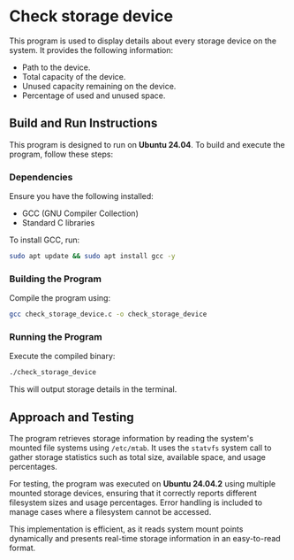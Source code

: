 # Check storage device

This program is used to display details about every storage device on the system. It provides the following information:

- Path to the device.
- Total capacity of the device.
- Unused capacity remaining on the device.
- Percentage of used and unused space.

## Build and Run Instructions

This program is designed to run on **Ubuntu 24.04**. To build and execute the program, follow these steps:

### **Dependencies**

Ensure you have the following installed:

- GCC (GNU Compiler Collection)
- Standard C libraries

To install GCC, run:

```sh
sudo apt update && sudo apt install gcc -y
```

### **Building the Program**

Compile the program using:

```sh
gcc check_storage_device.c -o check_storage_device
```

### **Running the Program**

Execute the compiled binary:

```sh
./check_storage_device
```

This will output storage details in the terminal.

## **Approach and Testing**

The program retrieves storage information by reading the system's mounted file systems using `/etc/mtab`. It uses the `statvfs` system call to gather storage statistics such as total size, available space, and usage percentages.

For testing, the program was executed on **Ubuntu 24.04.2** using multiple mounted storage devices, ensuring that it correctly reports different filesystem sizes and usage percentages. Error handling is included to manage cases where a filesystem cannot be accessed.

This implementation is efficient, as it reads system mount points dynamically and presents real-time storage information in an easy-to-read format.

